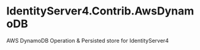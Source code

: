 # IdentityServer4.Contrib.AwsDynamoDB
AWS DynamoDB Operation &amp; Persisted store for IdentityServer4
